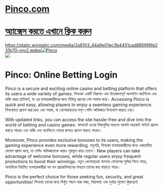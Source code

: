 # <a href="https://tinyurl.com/3kj2yj2s">Pinco.com</a>

# <a href="https://tinyurl.com/3kj2yj2s">অ্যাক্সেস করতে এখানে ক্লিক করুন</a>

<meta charset="UTF-8">
<meta name="viewport" content="width=device-width, initial-scale=1.0">
</head>
<body>

<div style=<text-align: center;">
<a href="https://tinyurl.com/3kj2yj2s" title="Pinco">https://static.wixstatic.com/media/2a8103_44a9e01ec3b4451cad8859f6fe231b70~mv2.webp<img src="" title="Pinco" alt="Pinco"></a></div>
<div style=<text-align: center;">
<a href="https://bit.ly/bet-brasil">
<img src="https://www.pinclipart.com/picdir/big/545-5456447_casino-vector-clipart.png" />
</a></div>

# Pinco: Online Betting Login

Pinco is a secure and exciting online casino and betting platform that offers its users a wide variety of games. পিনকো একটি নিরাপদ এবং উত্তেজনাপূর্ণ অনলাইন ক্যাসিনো এবং বাজি ধরার প্ল্যাটফর্ম, যা এর ব্যবহারকারীদের জন্য বিভিন্ন ধরনের গেম অফার করে। Accessing Pinco is quick and easy, allowing players to enjoy a seamless gaming experience. পিনকোতে প্রবেশ করা দ্রুত এবং সহজ, যা খেলোয়াড়দের মসৃণ গেমিং অভিজ্ঞতা উপভোগ করতে দেয়।  

With updated links, you can access the site hassle-free and dive into the world of betting and casino games. আপডেট হওয়া লিঙ্কগুলির মাধ্যমে আপনি সহজেই সাইটে প্রবেশ করতে পারেন এবং বাজি এবং ক্যাসিনো গেমের জগতে প্রবেশ করতে পারেন।  

Moreover, Pinco provides exclusive bonuses to its users, making the gaming experience even more rewarding. তদুপরি, পিনকো ব্যবহারকারীদের জন্য একচেটিয়া বোনাস প্রদান করে, যা গেমিং অভিজ্ঞতাকে আরও পুরস্কৃত করে তোলে। New players can take advantage of welcome bonuses, while regular users enjoy frequent promotions to boost their winnings. নতুন খেলোয়াড়রা স্বাগতম বোনাসের সুবিধা নিতে পারে, অন্যদিকে নিয়মিত ব্যবহারকারীরা ঘন ঘন প্রচারাভিযানের মাধ্যমে তাদের জয় বাড়াতে পারে।  

Pinco is the perfect choice for those seeking fun, security, and great opportunities! পিনকো তাদের জন্য নিখুঁত পছন্দ যারা মজা, নিরাপত্তা এবং দুর্দান্ত সুযোগ খুঁজছেন!  
